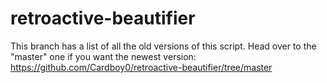 # retroactive-beautifier

This branch has a list of all the old versions of this script. Head over to the "master" one if you want the newest version:
https://github.com/Cardboy0/retroactive-beautifier/tree/master
